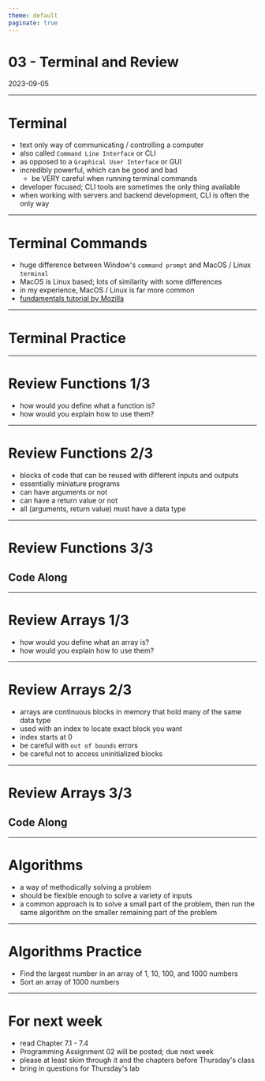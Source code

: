```yaml
---
theme: default
paginate: true
---
```


# 03 - Terminal and Review
2023-09-05

---

# Terminal

- text only way of communicating / controlling a computer
- also called `Command Line Interface` or CLI
- as opposed to a `Graphical User Interface` or GUI
- incredibly powerful, which can be good and bad
  - be VERY careful when running terminal commands
- developer focused; CLI tools are sometimes the only thing available
- when working with servers and backend development, CLI is often the only way

---

# Terminal Commands
- huge difference between Window's `command prompt` and MacOS / Linux `terminal`
- MacOS is Linux based; lots of similarity with some differences
- in my experience, MacOS / Linux  is far more common
- [fundamentals tutorial by Mozilla](https://developer.mozilla.org/en-US/docs/Learn/Tools_and_testing/Understanding_client-side_tools/Command_line)


---

# Terminal Practice

---

# Review Functions 1/3

- how would you define what a function is?
- how would you explain how to use them?

---

# Review Functions 2/3

- blocks of code that can be reused with different inputs and outputs
- essentially miniature programs
- can have arguments or not
- can have a return value or not
- all (arguments, return value) must have a data type

---

# Review Functions 3/3
## Code Along

---

# Review Arrays 1/3

- how would you define what an array is?
- how would you explain how to use them?

---

# Review Arrays 2/3

- arrays are continuous blocks in memory that hold many of the same data type
- used with an index to locate exact block you want
- index starts at 0
- be careful with `out of bounds` errors
- be careful not to access uninitialized blocks

---

# Review Arrays 3/3
## Code Along

---

# Algorithms

- a way of methodically solving a problem
- should be flexible enough to solve a variety of inputs
- a common approach is to solve a small part of the problem, then run the same algorithm on the smaller remaining part of the problem

---

# Algorithms Practice

- Find the largest number in an array of 1, 10, 100, and 1000 numbers
- Sort an array of 1000 numbers

---

# For next week

- read Chapter 7.1 - 7.4
- Programming Assignment 02 will be posted; due next week
- please at least skim through it and the chapters before Thursday's class
- bring in questions for Thursday's lab
